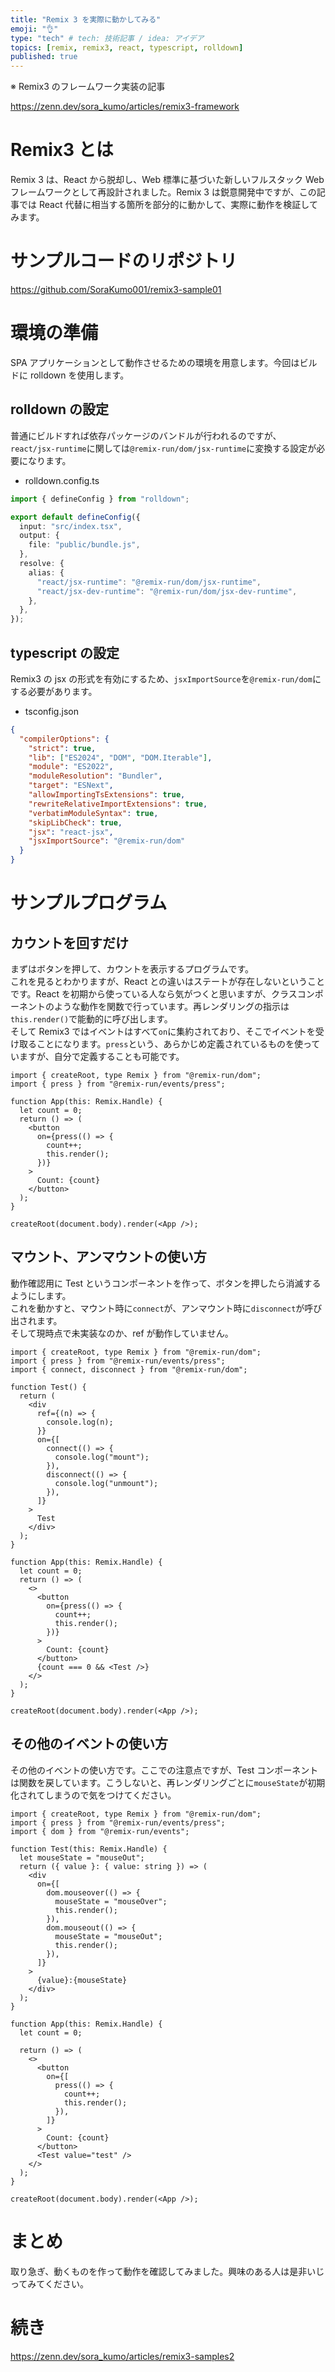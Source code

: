 ```yaml
---
title: "Remix 3 を実際に動かしてみる"
emoji: "👌"
type: "tech" # tech: 技術記事 / idea: アイデア
topics: [remix, remix3, react, typescript, rolldown]
published: true
---
```


※ Remix3 のフレームワーク実装の記事

https://zenn.dev/sora_kumo/articles/remix3-framework

# Remix3 とは

Remix 3 は、React から脱却し、Web 標準に基づいた新しいフルスタック Web フレームワークとして再設計されました。Remix 3 は鋭意開発中ですが、この記事では React 代替に相当する箇所を部分的に動かして、実際に動作を検証してみます。

# サンプルコードのリポジトリ

https://github.com/SoraKumo001/remix3-sample01

# 環境の準備

SPA アプリケーションとして動作させるための環境を用意します。今回はビルドに rolldown を使用します。

## rolldown の設定

普通にビルドすれば依存パッケージのバンドルが行われるのですが、`react/jsx-runtime`に関しては`@remix-run/dom/jsx-runtime`に変換する設定が必要になります。

- rolldown.config.ts

```ts
import { defineConfig } from "rolldown";

export default defineConfig({
  input: "src/index.tsx",
  output: {
    file: "public/bundle.js",
  },
  resolve: {
    alias: {
      "react/jsx-runtime": "@remix-run/dom/jsx-runtime",
      "react/jsx-dev-runtime": "@remix-run/dom/jsx-dev-runtime",
    },
  },
});
```

## typescript の設定

Remix3 の jsx の形式を有効にするため、`jsxImportSource`を`@remix-run/dom`にする必要があります。

- tsconfig.json

```json
{
  "compilerOptions": {
    "strict": true,
    "lib": ["ES2024", "DOM", "DOM.Iterable"],
    "module": "ES2022",
    "moduleResolution": "Bundler",
    "target": "ESNext",
    "allowImportingTsExtensions": true,
    "rewriteRelativeImportExtensions": true,
    "verbatimModuleSyntax": true,
    "skipLibCheck": true,
    "jsx": "react-jsx",
    "jsxImportSource": "@remix-run/dom"
  }
}
```

# サンプルプログラム

## カウントを回すだけ

まずはボタンを押して、カウントを表示するプログラムです。  
これを見るとわかりますが、React との違いはステートが存在しないということです。React を初期から使っている人なら気がつくと思いますが、クラスコンポーネントのような動作を関数で行っています。再レンダリングの指示は`this.render()`で能動的に呼び出します。  
そして Remix3 ではイベントはすべて`on`に集約されており、そこでイベントを受け取ることになります。`press`という、あらかじめ定義されているものを使っていますが、自分で定義することも可能です。

```tsx
import { createRoot, type Remix } from "@remix-run/dom";
import { press } from "@remix-run/events/press";

function App(this: Remix.Handle) {
  let count = 0;
  return () => (
    <button
      on={press(() => {
        count++;
        this.render();
      })}
    >
      Count: {count}
    </button>
  );
}

createRoot(document.body).render(<App />);
```

## マウント、アンマウントの使い方

動作確認用に Test というコンポーネントを作って、ボタンを押したら消滅するようにします。  
これを動かすと、マウント時に`connect`が、アンマウント時に`disconnect`が呼び出されます。  
そして現時点で未実装なのか、ref が動作していません。

```tsx
import { createRoot, type Remix } from "@remix-run/dom";
import { press } from "@remix-run/events/press";
import { connect, disconnect } from "@remix-run/dom";

function Test() {
  return (
    <div
      ref={(n) => {
        console.log(n);
      }}
      on={[
        connect(() => {
          console.log("mount");
        }),
        disconnect(() => {
          console.log("unmount");
        }),
      ]}
    >
      Test
    </div>
  );
}

function App(this: Remix.Handle) {
  let count = 0;
  return () => (
    <>
      <button
        on={press(() => {
          count++;
          this.render();
        })}
      >
        Count: {count}
      </button>
      {count === 0 && <Test />}
    </>
  );
}

createRoot(document.body).render(<App />);
```

## その他のイベントの使い方

その他のイベントの使い方です。ここでの注意点ですが、Test コンポーネントは関数を戻しています。こうしないと、再レンダリングごとに`mouseState`が初期化されてしまうので気をつけてください。

```tsx
import { createRoot, type Remix } from "@remix-run/dom";
import { press } from "@remix-run/events/press";
import { dom } from "@remix-run/events";

function Test(this: Remix.Handle) {
  let mouseState = "mouseOut";
  return ({ value }: { value: string }) => (
    <div
      on={[
        dom.mouseover(() => {
          mouseState = "mouseOver";
          this.render();
        }),
        dom.mouseout(() => {
          mouseState = "mouseOut";
          this.render();
        }),
      ]}
    >
      {value}:{mouseState}
    </div>
  );
}

function App(this: Remix.Handle) {
  let count = 0;

  return () => (
    <>
      <button
        on={[
          press(() => {
            count++;
            this.render();
          }),
        ]}
      >
        Count: {count}
      </button>
      <Test value="test" />
    </>
  );
}

createRoot(document.body).render(<App />);
```

# まとめ

取り急ぎ、動くものを作って動作を確認してみました。興味のある人は是非いじってみてください。

# 続き

https://zenn.dev/sora_kumo/articles/remix3-samples2
